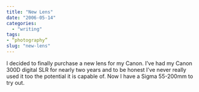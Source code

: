 ```yaml
---
title: "New Lens"
date: "2006-05-14"
categories: 
  - "writing"
tags:
- “photography”
slug: "new-lens"
---
```


I decided to finally purchase a new lens for my Canon. I’ve had my Canon 300D digital SLR for nearly two years and to be honest I’ve never really used it too the potential it is capable of. Now I have a Sigma 55-200mm to try out.
